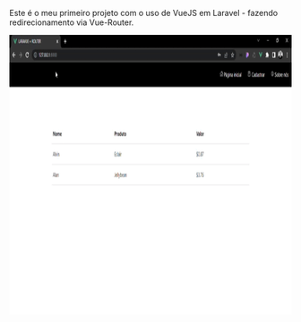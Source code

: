Este é o meu primeiro projeto com o uso de VueJS em Laravel - fazendo redirecionamento via Vue-Router.
<br>

<p align="center">
    <img width="900" height="500" src="public/laravue-router.gif">
</p>
